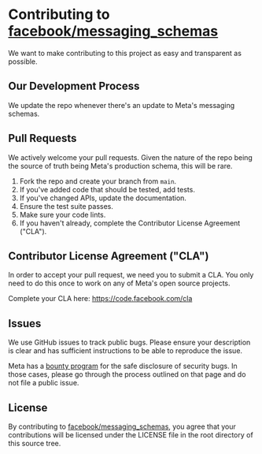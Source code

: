 # Contributing to [facebook/messaging_schemas](https://github.com/facebook/messaging_schemas)
We want to make contributing to this project as easy and transparent as
possible.

## Our Development Process
We update the repo whenever there's an update to Meta's messaging schemas.

## Pull Requests
We actively welcome your pull requests. Given the nature of the repo being the source of truth being Meta's production schema, this will be rare.

1. Fork the repo and create your branch from `main`.
2. If you've added code that should be tested, add tests.
3. If you've changed APIs, update the documentation.
4. Ensure the test suite passes.
5. Make sure your code lints.
6. If you haven't already, complete the Contributor License Agreement ("CLA").

## Contributor License Agreement ("CLA")
In order to accept your pull request, we need you to submit a CLA. You only need
to do this once to work on any of Meta's open source projects.

Complete your CLA here: <https://code.facebook.com/cla>

## Issues
We use GitHub issues to track public bugs. Please ensure your description is
clear and has sufficient instructions to be able to reproduce the issue.

Meta has a [bounty program](https://bugbounty.meta.com/) for the safe
disclosure of security bugs. In those cases, please go through the process
outlined on that page and do not file a public issue.

## License
By contributing to [facebook/messaging_schemas](https://github.com/facebook/messaging_schemas), you agree that your contributions will be licensed
under the LICENSE file in the root directory of this source tree.
